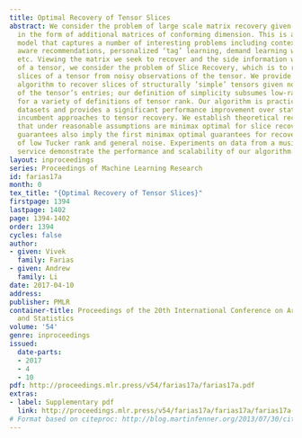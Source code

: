 ```yaml
---
title: Optimal Recovery of Tensor Slices
abstract: We consider the problem of large scale matrix recovery given side information
  in the form of additional matrices of conforming dimension. This is a parsimonious
  model that captures a number of interesting problems including context and location
  aware recommendations, personalized ‘tag’ learning, demand learning with side information,
  etc. Viewing the matrix we seek to recover and the side information we have as slices
  of a tensor, we consider the problem of Slice Recovery, which is to recover specific
  slices of a tensor from noisy observations of the tensor. We provide an efficient
  algorithm to recover slices of structurally ’simple’ tensors given noisy observations
  of the tensor’s entries; our definition of simplicity subsumes low-rank tensors
  for a variety of definitions of tensor rank. Our algorithm is practical for large
  datasets and provides a significant performance improvement over state of the art
  incumbent approaches to tensor recovery. We establish theoretical recovery guarantees
  that under reasonable assumptions are minimax optimal for slice recovery. These
  guarantees also imply the first minimax optimal guarantees for recovering tensors
  of low Tucker rank and general noise. Experiments on data from a music streaming
  service demonstrate the performance and scalability of our algorithm.
layout: inproceedings
series: Proceedings of Machine Learning Research
id: farias17a
month: 0
tex_title: "{Optimal Recovery of Tensor Slices}"
firstpage: 1394
lastpage: 1402
page: 1394-1402
order: 1394
cycles: false
author:
- given: Vivek
  family: Farias
- given: Andrew
  family: Li
date: 2017-04-10
address: 
publisher: PMLR
container-title: Proceedings of the 20th International Conference on Artificial Intelligence
  and Statistics
volume: '54'
genre: inproceedings
issued:
  date-parts:
  - 2017
  - 4
  - 10
pdf: http://proceedings.mlr.press/v54/farias17a/farias17a.pdf
extras:
- label: Supplementary pdf
  link: http://proceedings.mlr.press/v54/farias17a/farias17a/farias17a-supp.pdf
# Format based on citeproc: http://blog.martinfenner.org/2013/07/30/citeproc-yaml-for-bibliographies/
---
```

